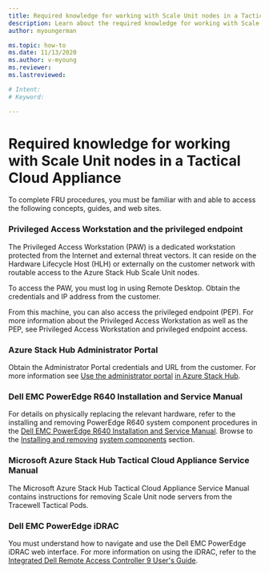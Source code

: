 ```yaml
---
title: Required knowledge for working with Scale Unit nodes in a Tactical Cloud Appliance
description: Learn about the required knowledge for working with Scale Unit nodes in a Tactical Cloud Appliance
author: myoungerman

ms.topic: how-to
ms.date: 11/13/2020
ms.author: v-myoung
ms.reviewer: 
ms.lastreviewed: 

# Intent: 
# Keyword: 

---
```


# Required knowledge for working with Scale Unit nodes in a Tactical Cloud Appliance

To complete FRU procedures, you must be familiar with and able to
access the following concepts, guides, and web sites.

### Privileged Access Workstation and the privileged endpoint

The Privileged Access Workstation (PAW) is a dedicated workstation
protected from the Internet and external threat vectors. It can reside
on the Hardware Lifecycle Host (HLH) or externally on the customer
network with routable access to the Azure Stack Hub Scale Unit nodes.

To access the PAW, you must log in using Remote Desktop. Obtain the
credentials and IP address from the customer.

From this machine, you can also access the privileged endpoint (PEP).
For more information about the Privileged Access Workstation as well
as the PEP, see Privileged Access Workstation and privileged endpoint
access.

### Azure Stack Hub Administrator Portal

Obtain the Administrator Portal credentials and URL from the customer.
For more information see [Use the administrator
portal](https://docs.microsoft.com/azure-stack/operator/azure-stack-manage-portals)
[in Azure Stack
Hub](https://docs.microsoft.com/azure-stack/operator/azure-stack-manage-portals).

### Dell EMC PowerEdge R640 Installation and Service Manual

For details on physically replacing the relevant hardware, refer to
the installing and removing PowerEdge R640 system component procedures
in the [Dell EMC PowerEdge R640 Installation and Service
Manual](https://www.dell.com/support/manuals/us/en/04/poweredge-r640/per640_ism_pub/dell-emc-poweredge-r640-overview?guid=guid-f39be9ba-158c-45e3-b8b1-f07bb750d6d4).
Browse to the [Installing and
removing](https://www.dell.com/support/manuals/us/en/04/poweredge-r640/per640_ism_pub/installing-and-removing-system-components?guid=guid-5a5943c4-fe26-4faa-a10c-2afa4c1993ff&lang=en-us)
[system
components](https://www.dell.com/support/manuals/us/en/04/poweredge-r640/per640_ism_pub/installing-and-removing-system-components?guid=guid-5a5943c4-fe26-4faa-a10c-2afa4c1993ff&lang=en-us)
section.

### Microsoft Azure Stack Hub Tactical Cloud Appliance Service Manual

The Microsoft Azure Stack Hub Tactical Cloud Appliance Service Manual
contains instructions for removing Scale Unit node servers from the
Tracewell Tactical Pods.

### Dell EMC PowerEdge iDRAC

You must understand how to navigate and use the Dell EMC PowerEdge
iDRAC web interface. For more information on using the iDRAC, refer to
the [Integrated Dell Remote Access Controller 9 User\'s
Guide](https://www.dell.com/support/manuals/us/en/04/poweredge-r840/idrac9_4.00.00.00_ug_new/overview-of-idrac?guid=guid-a03c2558-4f39-40c8-88b8-38835d0e9003).


